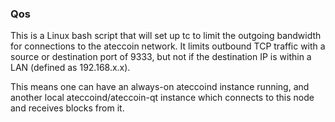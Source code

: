 ### Qos ###

This is a Linux bash script that will set up tc to limit the outgoing bandwidth for connections to the ateccoin network. It limits outbound TCP traffic with a source or destination port of 9333, but not if the destination IP is within a LAN (defined as 192.168.x.x).

This means one can have an always-on ateccoind instance running, and another local ateccoind/ateccoin-qt instance which connects to this node and receives blocks from it.
